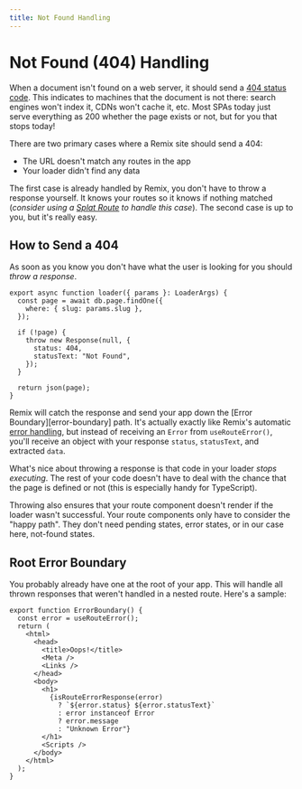 ```yaml
---
title: Not Found Handling
---
```


# Not Found (404) Handling

When a document isn't found on a web server, it should send a [404 status code][404-status-code]. This indicates to machines that the document is not there: search engines won't index it, CDNs won't cache it, etc. Most SPAs today just serve everything as 200 whether the page exists or not, but for you that stops today!

There are two primary cases where a Remix site should send a 404:

- The URL doesn't match any routes in the app
- Your loader didn't find any data

The first case is already handled by Remix, you don't have to throw a response yourself. It knows your routes so it knows if nothing matched (_consider using a [Splat Route][splat-route] to handle this case_). The second case is up to you, but it's really easy.

## How to Send a 404

As soon as you know you don't have what the user is looking for you should _throw a response_.

```tsx filename=routes/page/$slug.js
export async function loader({ params }: LoaderArgs) {
  const page = await db.page.findOne({
    where: { slug: params.slug },
  });

  if (!page) {
    throw new Response(null, {
      status: 404,
      statusText: "Not Found",
    });
  }

  return json(page);
}
```

Remix will catch the response and send your app down the \[Error Boundary]\[error-boundary] path. It's actually exactly like Remix's automatic [error handling][errors], but instead of receiving an `Error` from `useRouteError()`, you'll receive an object with your response `status`, `statusText`, and extracted `data`.

What's nice about throwing a response is that code in your loader _stops executing_. The rest of your code doesn't have to deal with the chance that the page is defined or not (this is especially handy for TypeScript).

Throwing also ensures that your route component doesn't render if the loader wasn't successful. Your route components only have to consider the "happy path". They don't need pending states, error states, or in our case here, not-found states.

## Root Error Boundary

You probably already have one at the root of your app. This will handle all thrown responses that weren't handled in a nested route. Here's a sample:

```tsx
export function ErrorBoundary() {
  const error = useRouteError();
  return (
    <html>
      <head>
        <title>Oops!</title>
        <Meta />
        <Links />
      </head>
      <body>
        <h1>
          {isRouteErrorResponse(error)
            ? `${error.status} ${error.statusText}`
            : error instanceof Error
            ? error.message
            : "Unknown Error"}
        </h1>
        <Scripts />
      </body>
    </html>
  );
}
```

[errors]: ./errors
[404-status-code]: https://developer.mozilla.org/en-US/docs/Web/HTTP/Status/404
[splat-route]: ./routing#splats
